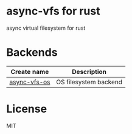 # async-vfs for rust

async virtual filesystem for rust

# Backends

| Create name | Description |
|---|---|
| [async-vfs-os](https://crates.io/crates/async-vfs-os) | OS filesystem backend |

# License
MIT
